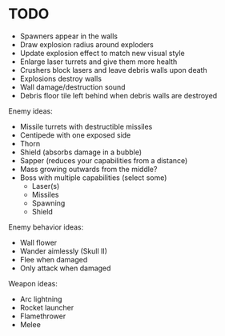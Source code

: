 # TODO

- Spawners appear in the walls
- Draw explosion radius around exploders
- Update explosion effect to match new visual style
- Enlarge laser turrets and give them more health
- Crushers block lasers and leave debris walls upon death
- Explosions destroy walls
- Wall damage/destruction sound
- Debris floor tile left behind when debris walls are destroyed

Enemy ideas:

- Missile turrets with destructible missiles
- Centipede with one exposed side
- Thorn
- Shield (absorbs damage in a bubble)
- Sapper (reduces your capabilities from a distance)
- Mass growing outwards from the middle?
- Boss with multiple capabilities (select some)
	- Laser(s)
	- Missiles
	- Spawning
	- Shield

Enemy behavior ideas:

- Wall flower
- Wander aimlessly (Skull II)
- Flee when damaged
- Only attack when damaged

Weapon ideas:

- Arc lightning
- Rocket launcher
- Flamethrower
- Melee
